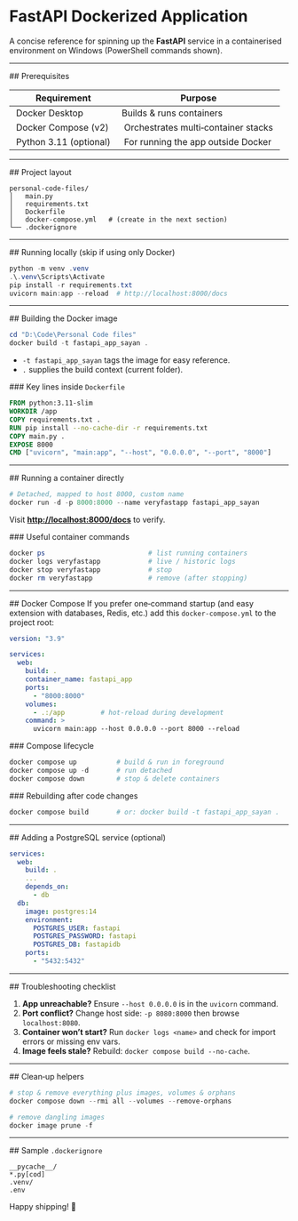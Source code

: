 # FastAPI Dockerized Application

A concise reference for spinning up the **FastAPI** service in a containerised environment on Windows (PowerShell commands shown).

---

\## Prerequisites 

|  Requirement             |  Purpose                              |
| ------------------------ | ------------------------------------- |
|  Docker Desktop          | Builds & runs containers              |
|  Docker Compose (v2)     |  Orchestrates multi‑container stacks  |
|  Python 3.11 (optional)  |  For running the app outside Docker   |

---

\## Project layout

```
personal-code-files/
│   main.py
│   requirements.txt
│   Dockerfile
│   docker-compose.yml   # (create in the next section)
└── .dockerignore
```

---

\## Running locally (skip if using only Docker)

```powershell
python -m venv .venv
.\.venv\Scripts\Activate
pip install -r requirements.txt
uvicorn main:app --reload  # http://localhost:8000/docs
```

---

\## Building the Docker image

```powershell
cd "D:\Code\Personal Code files"
docker build -t fastapi_app_sayan .
```

- `-t fastapi_app_sayan` tags the image for easy reference.
- `.` supplies the build context (current folder).

\### Key lines inside `Dockerfile`

```dockerfile
FROM python:3.11-slim
WORKDIR /app
COPY requirements.txt .
RUN pip install --no-cache-dir -r requirements.txt
COPY main.py .
EXPOSE 8000
CMD ["uvicorn", "main:app", "--host", "0.0.0.0", "--port", "8000"]
```

---

\## Running a container directly

```powershell
# Detached, mapped to host 8000, custom name
docker run -d -p 8000:8000 --name veryfastapp fastapi_app_sayan
```

Visit [**http://localhost:8000/docs**](http://localhost:8000/docs) to verify.

\### Useful container commands

```powershell
docker ps                          # list running containers
docker logs veryfastapp            # live / historic logs
docker stop veryfastapp            # stop
docker rm veryfastapp              # remove (after stopping)
```

---

\## Docker Compose If you prefer one‑command startup (and easy extension with databases, Redis, etc.) add this `docker-compose.yml` to the project root:

```yaml
version: "3.9"

services:
  web:
    build: .
    container_name: fastapi_app
    ports:
      - "8000:8000"
    volumes:
      - .:/app         # hot‑reload during development
    command: >
      uvicorn main:app --host 0.0.0.0 --port 8000 --reload
```

\### Compose lifecycle

```powershell
docker compose up          # build & run in foreground
docker compose up -d       # run detached
docker compose down        # stop & delete containers
```

\### Rebuilding after code changes

```powershell
docker compose build       # or: docker build -t fastapi_app_sayan .
```

---

\## Adding a PostgreSQL service (optional)

```yaml
services:
  web:
    build: .
    ...
    depends_on:
      - db
  db:
    image: postgres:14
    environment:
      POSTGRES_USER: fastapi
      POSTGRES_PASSWORD: fastapi
      POSTGRES_DB: fastapidb
    ports:
      - "5432:5432"
```

---

\## Troubleshooting checklist

1. **App unreachable?** Ensure `--host 0.0.0.0` is in the `uvicorn` command.
2. **Port conflict?** Change host side: `-p 8080:8000` then browse `localhost:8080`.
3. **Container won’t start?** Run `docker logs <name>` and check for import errors or missing env vars.
4. **Image feels stale?** Rebuild: `docker compose build --no-cache`.

---

\## Clean‑up helpers

```powershell
# stop & remove everything plus images, volumes & orphans
docker compose down --rmi all --volumes --remove-orphans

# remove dangling images
docker image prune -f
```

---

\## Sample `.dockerignore`

```
__pycache__/
*.py[cod]
.venv/
.env
```

Happy shipping! 🚀

